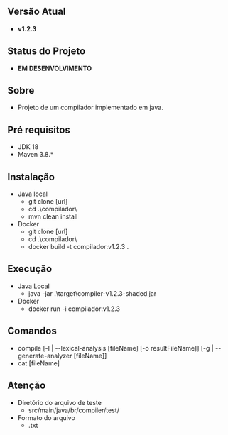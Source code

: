 ## Versão Atual

- **v1.2.3**

## Status do Projeto

- **EM DESENVOLVIMENTO**

## Sobre

- Projeto de um compilador implementado em java.

## Pré requisitos

- JDK 18
- Maven 3.8.*

## Instalação

- Java local
    - git clone [url]
    - cd .\compilador\
    - mvn clean install
- Docker
    - git clone [url]
    - cd .\compilador\
    - docker build -t compilador:v1.2.3 .

## Execução
- Java Local
  - java -jar .\target\compiler-v1.2.3-shaded.jar
- Docker 
    - docker run -i compilador:v1.2.3

## Comandos

- compile [-l | --lexical-analysis [fileName] [-o resultFileName]] [-g | --generate-analyzer [fileName]]
- cat [fileName]

## Atenção 
- Diretório do arquivo de teste 
  - src/main/java/br/compiler/test/
- Formato do arquivo
  - .txt 
